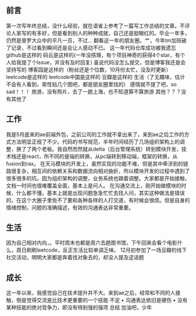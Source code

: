 ## 前言
第一次写年终总结，没什么经验，就在语雀上参考了一篇写工作总结的文章。不评论人家写的有多好，但是看到别人的种种成就，自己还是挺眼红的。毕业一年多，仍然是普罗大众中的平凡一员，不过...
翻看这一年的朋友圈，艹，今年tm加班破了记录，不过看到瞬间还是会让人感动不已。
这一年代码仓库成功被我遗忘
github是这样的
码云是这样的(一年没搭理，有个项目神奇的获得4个star，有个人给我提了个Issue，并没有及时回复)
虽说代码没怎么提交，但是博客我还是会坚持写的
博客园是这样的（粉丝还是个位数，10月份太忙，没及时更新）
leetcode是这样的
leetcode中国是这样的
豆瓣是这样的
生活（了无趣味，估计不会有人看到，索性贴几个图吧，都是朋友圈里找的）
感情就不提了吧，so sad！！！
旅游，没有照片，去了一趟上海，也不知道算不算旅游
其他？？？没有其他了

## 工作
我是5月底来的ae前端外包，之前公司的工作就不拿出来了，来到ae之后工作的方式方法明显正规了不少。代码的书写规范，半年时间经历了几场组织架构上的调整，换了了两个老板。我自然而然就从delta（后台管理系统）转到模块开发，技术栈还是react，所不同的是端的转换，从pc端转到移动端，框架的转换，从fusion到rax。
在天马模块的开发上，虽然实现的功能不难，但是其中牵涉到的链路很复杂，相互间的依赖关系和数据流向相对曲折，所以模块开发的过程中遇到了很多很多的坑。因为组织架构的调整，业务系统也跟着调整。大家都是开始接触，文档一时间也很难覆盖全面，基本上是问人。
在沟通交流上，刚开始做模块的时候，什么都不懂。基本上就是出现问题急急忙忙去找人问，其实这种做法是错误的，在这个大圈子里免不了要和各种各样的人打交道，有时候会很烦。但是自身的情绪控制，问题的准确描述，有效的沟通表达非常重要。

## 生活
因为自己相对内向，。平时周末也都是周六去趟图书馆，下午回来会看个电影什么，周日刷刷leetcode，反正生活比较单调乏味。
12月初参加了一场豆瓣的线下社交活动，明明大家都是奔着找对象去的，却没人提及这话题

## 成长
这一年以来，我感觉自己在技术提升并不大。来到ae之后，经常和不同的人接触，倒是觉得交流是比技术更重要的一个技能
不足
• 沟通表达依旧是硬伤
• 没有某种技能的绝对竞争力，即没有特别强的强项
总结
加油吧，少年